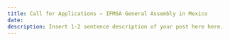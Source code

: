 ```yaml
---
title: Call for Applications – IFMSA General Assembly in Mexico
date:
description: Insert 1-2 sentence description of your post here here.
---
```

